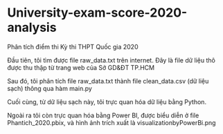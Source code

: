 # University-exam-score-2020-analysis

Phân tích điểm thi Kỳ thi THPT Quốc gia 2020

Đầu tiên, tôi tìm được file raw_data.txt trên internet. Đây là file dữ liệu thô được thu thập từ trang web của Sở GD&ĐT TP.HCM

Sau đó, tôi phân tích file raw_data.txt thành file clean_data.csv (dữ liệu sạch) thông qua hàm main.py

Cuối cùng, từ dữ liệu sạch này, tôi trực quan hóa dữ liệu bằng Python.

Ngoài ra tôi còn trực quan hóa bằng Power BI, được biểu diễn ở file Phantich_2020.pbix, và hình ảnh trích xuất là visualizationbyPowerBi.png
